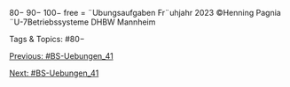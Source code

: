 80−
90−
100−
free =
¨Ubungsaufgaben Fr¨uhjahr 2023 ©Henning Pagnia ¨U-7Betriebssysteme DHBW Mannheim

   Tags & Topics:
   #80−

[Previous: #BS-Uebungen_41](BS-Uebungen_41.md)

[Next: #BS-Uebungen_41](BS-Uebungen_41.md)